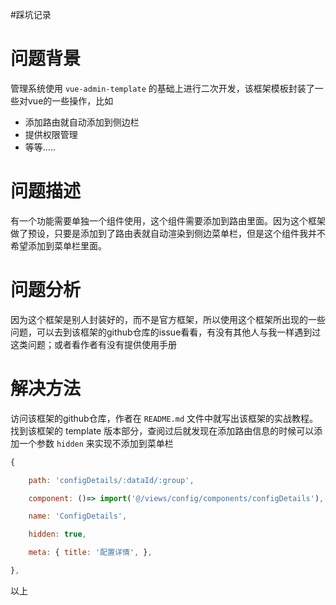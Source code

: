 #踩坑记录 

# 问题背景
管理系统使用 `vue-admin-template` 的基础上进行二次开发，该框架模板封装了一些对vue的一些操作，比如
- 添加路由就自动添加到侧边栏
- 提供权限管理
- 等等.....

# 问题描述
有一个功能需要单独一个组件使用，这个组件需要添加到路由里面。因为这个框架做了预设，只要是添加到了路由表就自动渲染到侧边菜单栏，但是这个组件我并不希望添加到菜单栏里面。
# 问题分析
因为这个框架是别人封装好的，而不是官方框架，所以使用这个框架所出现的一些问题，可以去到该框架的github仓库的issue看看，有没有其他人与我一样遇到过这类问题；或者看作者有没有提供使用手册

# 解决方法
访问该框架的github仓库，作者在 `README.md` 文件中就写出该框架的实战教程。找到该框架的 template 版本部分，查阅过后就发现在添加路由信息的时候可以添加一个参数  `hidden` 来实现不添加到菜单栏
```javascript
{

	path: 'configDetails/:dataId/:group',

	component: ()=> import('@/views/config/components/configDetails'),

	name: 'ConfigDetails',

	hidden: true,

	meta: { title: '配置详情', },

},
```

以上